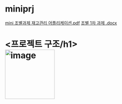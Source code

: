 # miniprj

[mini 조별과제 재고관리 어플리케이션.pdf](https://github.com/gaekobalding/miniprj/files/14881980/2.pdf)
[조별 1차 과제 .docx](https://github.com/gaekobalding/miniprj/files/14881982/1.2._.1.docx)

<h1><프로젝트 구조/h1><br>
<img width="163" alt="image" src="https://github.com/user-attachments/assets/e04c4c27-8e83-481b-80fe-420300407a99">
